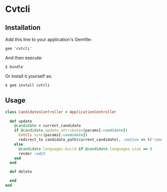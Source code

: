 # Cvtcli

## Installation

Add this line to your application's Gemfile:

    gem 'cvtcli'

And then execute:

    $ bundle

Or install it yourself as:

    $ gem install cvtcli

## Usage

```ruby
class CandidatesController < ApplicationController
  
  def update
    @candidate = current_candidate      
    if @candidate.update_attributes(params[:candidate])
      Cvtcli.sync(params[:candidate])
      redirect_to candidate_path(current_candidate), :notice => t('candidates.flash.updated')
    else
      @candidate.languages.build if @candidate.languages.size == 0
      render :edit
    end
  end

  def delete

  end
end
```
